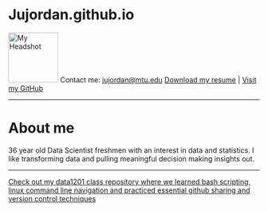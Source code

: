 # Jujordan.github.io
<img src="{{ Jujordan.github.io }}/MTU_headshot.jpg" alt="My Headshot" width="100" height="auto">  Contact me: jujordan@mtu.edu
[Download my resume](Jordan%20Justin%20Resume%2009-24-2024%202.pdf) | [Visit my GitHub](https://github.com/Jujordan)


---
# About me 
36 year old Data Scientist freshmen with an interest in data and statistics. I like transforming data and pulling meaningful decision making insights out.

---
[Check out my data1201 class repository where we learned bash scripting, linux command line navigation and practiced essential github sharing and version control techniques](https://github.com/Jujordan/data1201)

